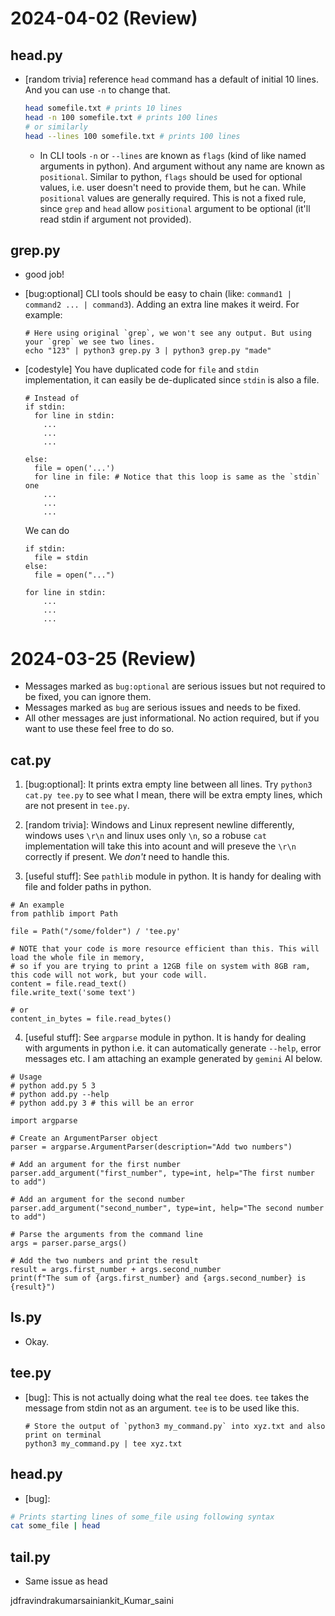 # 2024-04-02 (Review)
## head.py
- [random trivia] reference `head` command has a default of initial 10 lines. And you can use `-n` to change that.
  ```bash
  head somefile.txt # prints 10 lines
  head -n 100 somefile.txt # prints 100 lines
  # or similarly
  head --lines 100 somefile.txt # prints 100 lines
  ```
  - In CLI tools `-n` or `--lines` are known as `flags` (kind of like named arguments in python). And argument without any name are known as `positional`. Similar to python, `flags` should be used for optional values, i.e. user doesn't need to provide them, but he can. While `positional` values are generally required. This is not a fixed rule, since `grep` and `head` allow `positional` argument to be optional (it'll read stdin if argument not provided).

## grep.py
- good job!
- [bug:optional] CLI tools should be easy to chain (like: `command1 | command2 ... | command3`). Adding an extra line makes it weird. For example:
  ```
  # Here using original `grep`, we won't see any output. But using your `grep` we see two lines.
  echo "123" | python3 grep.py 3 | python3 grep.py "made"
  ```

- [codestyle] You have duplicated code for `file` and `stdin` implementation, it can easily be de-duplicated since `stdin` is also a file.
  ```python3
  # Instead of 
  if stdin:
    for line in stdin:
      ...
      ...
      ...

  else:
    file = open('...')
    for line in file: # Notice that this loop is same as the `stdin` one
      ...
      ...
      ...
  ```

  We can do
  ```python3
  if stdin:
    file = stdin
  else:
    file = open("...")

  for line in stdin:
      ...
      ...
      ...

  ```




# 2024-03-25 (Review)
- Messages marked as `bug:optional` are serious issues but not required to be fixed, you can ignore them.
- Messages marked as `bug` are serious issues and needs to be fixed.
- All other messages are just informational. No action required, but if you want to use these feel free to do so.

## cat.py

1. [bug:optional]: It prints extra empty line between all lines. Try `python3 cat.py tee.py` to see what I mean, there will be extra empty lines, which are not present in `tee.py`.

2. [random trivia]: Windows and Linux represent newline differently, windows uses `\r\n` and linux uses only `\n`, so a robuse `cat` implementation will take this into acount and will preseve the `\r\n` correctly if present. We _don't_ need to handle this. 

3. [useful stuff]: See `pathlib` module in python. It is handy for dealing with file and folder paths in python. 
  ```python3
  # An example
  from pathlib import Path

  file = Path("/some/folder") / 'tee.py'

  # NOTE that your code is more resource efficient than this. This will load the whole file in memory,
  # so if you are trying to print a 12GB file on system with 8GB ram, this code will not work, but your code will.
  content = file.read_text()
  file.write_text('some text')

  # or
  content_in_bytes = file.read_bytes()
  ```

4. [useful stuff]: See `argparse` module in python. It is handy for dealing with arguments in python i.e. it can automatically generate `--help`, error messages etc. I am attaching an example generated by `gemini` AI below.
  ```python3
  # Usage
  # python add.py 5 3
  # python add.py --help
  # python add.py 3 # this will be an error

  import argparse

  # Create an ArgumentParser object
  parser = argparse.ArgumentParser(description="Add two numbers")

  # Add an argument for the first number
  parser.add_argument("first_number", type=int, help="The first number to add")

  # Add an argument for the second number
  parser.add_argument("second_number", type=int, help="The second number to add")

  # Parse the arguments from the command line
  args = parser.parse_args()

  # Add the two numbers and print the result
  result = args.first_number + args.second_number
  print(f"The sum of {args.first_number} and {args.second_number} is {result}")
  ```

## ls.py
- Okay.


## tee.py
- [bug]: This is not actually doing what the real `tee` does. `tee` takes the message from stdin not as an argument. `tee` is to be used like this. 
  ```
  # Store the output of `python3 my_command.py` into xyz.txt and also print on terminal
  python3 my_command.py | tee xyz.txt
  ```

## head.py
- [bug]: 
```sh
# Prints starting lines of some_file using following syntax
cat some_file | head
```

## tail.py
- Same issue as head

jdfravindrakumarsainiankit_Kumar_saini